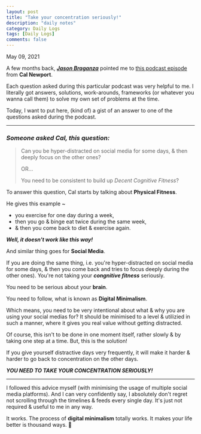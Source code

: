 ```yaml
---
layout: post
title: "Take your concentration seriously!"
description: "daily notes"
category: Daily Logs
tags: [Daily Logs]
comments: false
---
```


May 09, 2021

A few months back, ***[Jason Braganza](https://www.buzzsprout.com/1121972/5519902)*** pointed me to [this podcast episode](https://www.buzzsprout.com/1121972/5519902) from **Cal Newport**. 

Each question asked during this particular podcast was very helpful to me. I literally got answers, solutions, work-arounds, frameworks (or whatever you wanna call them) to solve my own set of problems at the time.

Today, I want to put here, (kind of) a gist of an answer to one of the questions asked during the podcast.<!-- break -->

---

### *Someone asked Cal, this question:*

> Can you be hyper-distracted on social media for some days, & then deeply focus on the other ones?
> 
> OR...
> 
> You need to be consistent to build up *Decent Cognitive Fitness*?

To answer this question, Cal starts by talking about **Physical Fitness**.

He gives this example ~ 

- you exercise for one day during a week,
- then you go & binge eat twice during the same week,
- & then you come back to diet & exercise again.

***Well, it doesn't work like this way!***

And similar thing goes for **Social Media**.

If you are doing the same thing, i.e. you're hyper-distracted on social media for some days, & then you come back and tries to focus deeply during the other ones). You're not taking your ***congnitive fitness*** seriously. 

You need to be serious about your **brain**.

You need to follow, what is known as **Digital Minimalism**.

Which means, you need to be very intentional about what & why you are using your social medias for? It should be minimised to a level & utilizied in such a manner, where it gives you real value without getting distracted. 

Of course, this isn't to be done in one moment itself, rather slowly & by taking one step at a time. But, this is the solution!

If you give yourself distractive days very frequently, it will make it harder & harder to go back to concentration on the other days.

***YOU NEED TO TAKE YOUR CONCENTRATION SERIOUSLY!***

---

I followed this advice myself (with minimising the usage of multiple social media platforms). And I can very confidently say, I absolutely don't regret not scrolling through the timelines & feeds every single day. It's just not required & useful to me in any way.

It works. The process of **digital minimalism** totally works. It makes your life better is thousand ways. 🙂

